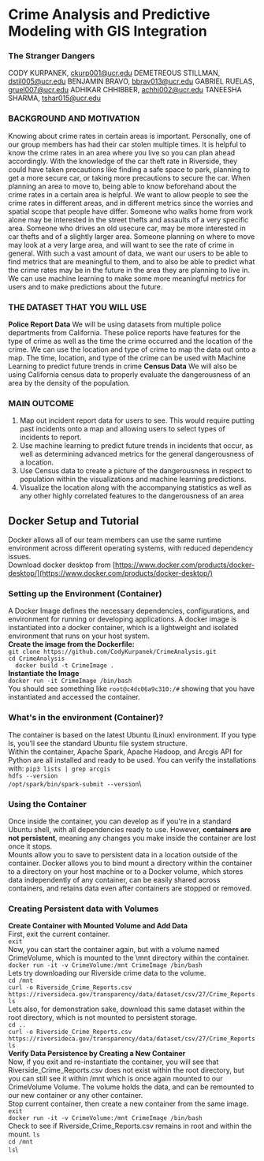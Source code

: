 # Crime Analysis and Predictive Modeling with GIS Integration
### The Stranger Dangers
CODY KURPANEK, ckurp001@ucr.edu
DEMETREOUS STILLMAN, dstil005@ucr.edu
BENJAMIN BRAVO, bbrav013@ucr.edu
GABRIEL RUELAS, gruel007@ucr.edu
ADHIKAR CHHIBBER, achhi002@ucr.edu
TANEESHA SHARMA, tshar015@ucr.edu
### BACKGROUND AND MOTIVATION
Knowing about crime rates in certain areas is important. Personally, one of our group members has had their car stolen
multiple times. It is helpful to know the crime rates in an area where you live so you can plan ahead accordingly. With
the knowledge of the car theft rate in Riverside, they could have taken precautions like finding a safe space to park,
planning to get a more secure car, or taking more precautions to secure the car. When planning an area to move to,
being able to know beforehand about the crime rates in a certain area is helpful.
We want to allow people to see the crime rates in different areas, and in different metrics since the worries and
spatial scope that people have differ. Someone who walks home from work alone may be interested in the street thefts
and assaults of a very specific area. Someone who drives an old usecure car, may be more interested in car thefts and of
a slightly larger area. Someone planning on where to move may look at a very large area, and will want to see the rate
of crime in general.
With such a vast amount of data, we want our users to be able to find metrics that are meaningful to them, and to
also be able to predict what the crime rates may be in the future in the area they are planning to live in. We can use
machine learning to make some more meaningful metrics for users and to make predictions about the future.
### THE DATASET THAT YOU WILL USE
**Police Report Data** We will be using datasets from multiple police departments from California. These police reports
have features for the type of crime as well as the time the crime occurred and the location of the crime. We can use the
location and type of crime to map the data out onto a map. The time, location, and type of the crime can be used with
Machine Learning to predict future trends in crime
**Census Data** We will also be using California census data to properly evaluate the dangerousness of an area by the
density of the population.
### MAIN OUTCOME
1. Map out incident report data for users to see. This would require putting past incidents onto a map and allowing
users to select types of incidents to report.
2. Use machine learning to predict future trends in incidents that occur, as well as determining advanced metrics
for the general dangerousness of a location.
3. Use Census data to create a picture of the dangerousness in respect to population within the visualizations and
machine learning predictions.
4. Visualize the location along with the accompanying statistics as well as any other highly correlated features to
the dangerousness of an area

## Docker Setup and Tutorial
Docker allows all of our team members can use the same runtime environment across different operating systems, with reduced dependency issues. \
Download docker desktop from [https://www.docker.com/products/docker-desktop/](https://www.docker.com/products/docker-desktop/)
### Setting up the Environment (Container)
A Docker Image defines the necessary dependencies, configurations, and environment for running or developing applications. A docker image is instantiated into a docker container, which is a  lightweight and isolated environment that runs on your host system. \
**Create the image from the Dockerfile:**\
``` git clone https://github.com/CodyKurpanek/CrimeAnalysis.git ```\
``` cd CrimeAnalysis ```\
```  docker build -t CrimeImage .```\
**Instantiate the Image**\
``` docker run -it CrimeImage /bin/bash ```\
You should see something like  ``` root@c4dc06a9c310:/# ``` showing that you have instantiated and accessed the container.
### What's in the environment (Container)?
The container is based on the latest Ubuntu (Linux) environment. If you type ls, you’ll see the standard Ubuntu file system structure.\
Within the container, Apache Spark, Apache Hadoop, and Arcgis API for Python are all installed and ready to be used. You can verify the installations with:
``` pip3 lists | grep arcgis ```\
``` hdfs --version ```\
``` /opt/spark/bin/spark-submit --version ```\
### Using the Container
Once inside the container, you can develop as if you're in a standard Ubuntu shell, with all dependencies ready to use. However, **containers are not persistent**, meaning any changes you make inside the container are lost once it stops.\
Mounts allow you to save to persistent data in a location outside of the container. Docker allows you to bind mount a directory within the container to a directory on your host machine or to a Docker volume, which stores data independently of any container, can be easily shared across containers, and retains data even after containers are stopped or removed.
### Creating Persistent data with Volumes
**Create Container with Mounted Volume and Add Data**\
First, exit the current container.\
``` exit ```\
Now, you can start the container again, but with a volume named CrimeVolume, which is mounted to the \mnt directory within the container.\
``` docker run -it -v CrimeVolume:/mnt CrimeImage /bin/bash ```\
Lets try downloading our Riverside crime data to the volume.\
``` cd /mnt ```\
``` curl -o Riverside_Crime_Reports.csv https://riversideca.gov/transparency/data/dataset/csv/27/Crime_Reports ```\
``` ls ```\
Lets also, for demonstration sake, download this same dataset within the root directory, which is not mounted to persistent storage.\
``` cd .. ```\
``` curl -o Riverside_Crime_Reports.csv https://riversideca.gov/transparency/data/dataset/csv/27/Crime_Reports ```\
``` ls ```\
**Verify Data Persistence by Creating a New Container**\
Now, if you exit and re-instantiate the container, you will see that Riverside_Crime_Reports.csv does not exist within the root directory, but you can still see it within /mnt which is once again mounted to our CrimeVolume Volume. The volume holds the data, and can be remounted to our new container or any other container.\
Stop current container, then create a new container from the same image.\
``` exit ```\
``` docker run -it -v CrimeVolume:/mnt CrimeImage /bin/bash ```\
Check to see if  Riverside_Crime_Reports.csv remains in root and within the mount.
``` ls ```\
``` cd /mnt ```\
``` ls ```\




